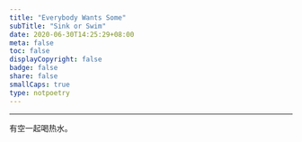 ```yaml
---
title: "Everybody Wants Some"
subTitle: "Sink or Swim"
date: 2020-06-30T14:25:29+08:00
meta: false
toc: false
displayCopyright: false
badge: false
share: false
smallCaps: true
type: notpoetry
---
```


---

有空一起喝热水。
